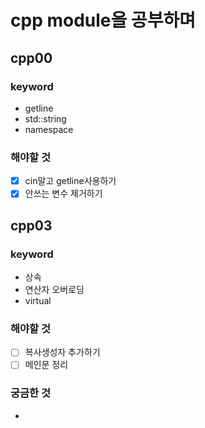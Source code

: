 # cpp module을 공부하며

## cpp00

### keyword

- getline
- std::string
- namespace

### 해야할 것

- [x] cin말고 getline사용하기
- [x] 안쓰는 변수 제거하기

## cpp03

### keyword

- 상속
- 연산자 오버로딩
- virtual

### 해야할 것

- [ ] 복사생성자 추가하기
- [ ] 메인문 정리

### 궁금한 것

- 